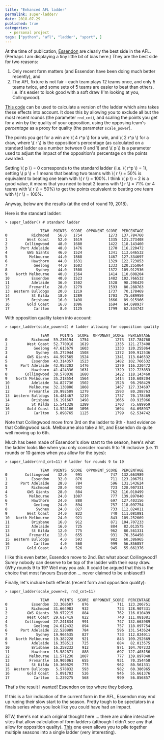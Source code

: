 ```yaml
---
title: "Enhanced AFL ladder"
permalink: super-ladder/
date: 2018-07-29
published: true
categories:
  - personal project
tags: ["python", "afl", "ladder", "sport", ]
---
```


At the time of publication, [Essendon](http://www.essendonfc.com.au/) are clearly the best side in the AFL. (Perhaps I am displaying a tiny little bit of bias here.) They are the best side for two reasons:
1. Only recent form matters (and Essendon have been doing much better recently), and
2. The AFL fixture is not fair - each team plays 12 teams once, and only 5 teams twice, and some sets of 5 teams are easier to beat than others. i.e. it's easier to look good with a soft draw (I'm looking at you, Collingwood).

[This code](https://github.com/smcateer/super_ladder) can be used to calculate a version of the ladder which aims takes these effects into account. It does this by allowing you to exclude all but the most recent rounds (the parameter `rnd_cnt`), and scaling the points you get for a win by the quality of your opposition, using the opposing team's *percentage* as a proxy for quality (the parameter `scale_power`).

The points you get for a win are \\( 4 r^p \\) for a win, and \\( 2 r^p \\) for a draw, where \\( r \\) is the opposition's percentage (as calculated on a standard ladder as a number between 0 and 1) and \\( p \\) is a parameter used to adjust the impact of the opposition's percentage on the points awarded.

Setting \\( p \\) = 0 corresponds to the standard ladder (i.e. \\( r^p \\) = 1), setting \\( p \\) = 1 means that beating two teams with \\( r \\) = 50% is equivalent to beating one team with \\( r \\) = 100%. I think \\( p \\) = 2 is a good value, it means that you need to beat 2 teams with \\( r \\) = 71% (or 4 teams with \\( r \\) = 50%) to get the points equivalent to beating one team with \\( r \\) = 100%.

Anyway, below are the results (at the end of round 19, 2018).

Here is the standard ladder:
```
> super_ladder() # standard ladder

                TEAM  POINTS  SCORE  OPPONENT_SCORE  PERCENTAGE
0           Richmond    56.0   1754            1273  137.784760
1         West Coast    52.0   1619            1335  121.273408
2        Collingwood    48.0   1680            1422  118.143460
3      Port Adelaide    48.0   1476            1270  116.220472
4         GWS Giants    46.0   1524            1341  113.646532
5          Melbourne    44.0   1868            1467  127.334697
6           Hawthorn    44.0   1631            1329  122.723853
7            Geelong    44.0   1603            1333  120.255064
8             Sydney    44.0   1508            1372  109.912536
9    North Melbourne    40.0   1564            1414  110.608204
10          Essendon    40.0   1523            1482  102.766532
11          Adelaide    36.0   1502            1528   98.298429
12         Fremantle    28.0   1279            1593   80.288763
13  Western Bulldogs    20.0   1219            1737   70.178469
14          St Kilda    18.0   1289            1703   75.689959
15          Brisbane    16.0   1498            1666   89.915966
16        Gold Coast    16.0   1096            1694   64.698937
17           Carlton     8.0   1125            1799   62.534742
```

With opposition quality taken into account:
```
> super_ladder(scale_power=2) # ladder allowing for opposition quality

                TEAM     POINTS  SCORE  OPPONENT_SCORE  PERCENTAGE
0           Richmond  59.236194   1754            1273  137.784760
1         West Coast  52.770018   1619            1335  121.273408
2            Geelong  47.613679   1603            1333  120.255064
3             Sydney  45.272944   1508            1372  109.912536
4         GWS Giants  44.597565   1524            1341  113.646532
5           Essendon  43.314357   1523            1482  102.766532
6      Port Adelaide  42.953202   1476            1270  116.220472
7           Hawthorn  41.424336   1631            1329  122.723853
8        Collingwood  38.570038   1680            1422  118.143460
9    North Melbourne  35.218554   1564            1414  110.608204
10          Adelaide  34.827736   1502            1528   98.298429
11         Melbourne  32.130806   1868            1467  127.334697
12         Fremantle  20.992509   1279            1593   80.288763
13  Western Bulldogs  16.481467   1219            1737   70.178469
14          Brisbane  16.191667   1498            1666   89.915966
15          St Kilda  15.541328   1289            1703   75.689959
16        Gold Coast  14.524166   1096            1694   64.698937
17           Carlton   5.898765   1125            1799   62.534742
```
Note that Collingwood move from 3rd on the ladder to 9th - hard evidence that Collingwood suck. Melbourne also take a hit, and Essendon do quite well moving up to 6th.

Much has been made of Essendon's slow start to the season, here's what the ladder looks like when you only consider rounds 9 to 19 inclusive (i.e. 11 rounds or 10 games when you allow for the byes):
```
> super_ladder(rnd_cnt=11) # ladder for rounds 9 to 19

                TEAM  POINTS  SCORE  OPPONENT_SCORE  PERCENTAGE
0        Collingwood    32.0    991             747  132.663989
1           Essendon    32.0    876             711  123.206751
2      Port Adelaide    28.0    784             596  131.543624
3           Richmond    28.0    932             723  128.907331
4         GWS Giants    28.0    884             762  116.010499
5          Melbourne    24.0   1087             777  139.897040
6           Hawthorn    24.0    888             697  127.403156
7            Geelong    24.0    894             757  118.097754
8             Sydney    24.0    827             733  112.824011
9         West Coast    24.0    822             740  111.081081
10   North Melbourne    24.0    921             843  109.252669
11          Brisbane    16.0    912             871  104.707233
12          Adelaide    16.0    725             884   82.013575
13          St Kilda    12.0    775             962   80.561331
14         Fremantle    12.0    655             931   70.354458
15  Western Bulldogs     4.0    593             982   60.386965
16           Carlton     4.0    568             999   56.856857
17        Gold Coast     4.0    526             945   55.661376
```
I like this even better, Essendon move to 2nd. But what about Collingwood? Surely nobody can deserve to be top of the ladder with their  easy draw. (Why rounds 9 to 19? Well may you ask. It could be argued that this is the choice that most favours Essendon ... never claimed to be unbiased!)

Finally, let's include both effects (recent form and opposition quality):
```
> super_ladder(scale_power=2, rnd_cnt=11)

                TEAM     POINTS  SCORE  OPPONENT_SCORE  PERCENTAGE
0           Essendon  33.368587    876             711  123.206751
1           Richmond  31.664983    932             723  128.907331
2         GWS Giants  30.972215    884             762  116.010499
3         West Coast  29.617419    822             740  111.081081
4        Collingwood  27.241834    991             747  132.663989
5            Geelong  24.612432    894             757  118.097754
6      Port Adelaide  22.520989    784             596  131.543624
7             Sydney  19.964535    827             733  112.824011
8    North Melbourne  19.382228    921             843  109.252669
9           Adelaide  16.358511    725             884   82.013575
10          Brisbane  16.258232    912             871  104.707233
11          Hawthorn  15.582871    888             697  127.403156
12         Melbourne  11.571230   1087             777  139.897040
13         Fremantle  10.905061    655             931   70.354458
14          St Kilda  10.360829    775             962   80.561331
15  Western Bulldogs   5.578832    593             982   60.386965
16        Gold Coast   5.091703    526             945   55.661376
17           Carlton   1.239275    568             999   56.856857
```
That's the result I wanted! Essendon on top where they belong.

If this is a fair indication of the current form in the AFL, Essendon may end up rueing their slow start to the season. Pretty tough to be spectators in a finals series when you look like you could have had an impact. 

BTW, there's not much original thought here ... there are online interactive sites that allow calculation of form ladders (although I didn't see any that allow for opposition quality). [This](http://formladder.com.au/afl/) one even allows you to pile together multiple seasons into a single ladder (very interesting).
